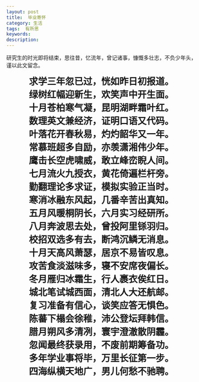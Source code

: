 ```yaml
---
layout: post
title:  毕业寄怀
category: 生活
tags:  有所思
keywords: 
description: 
---
```


研究生的时光即将结束，思往昔，忆流年，曾记诸事，慷慨多壮志，不负少年头，谨以此文留念。

<font face="KaiTi" size ="+2"><center>**求学三年忽已过，恍如昨日初报道。<center>绿树红幅迎新生，欢笑声中开生面。<center>十月苍柏寒气凝，昆明湖畔霜叶红。<center>数理英文兼经济，证明口语又代码。<center>叶落花开春秋易，灼灼韶华又一年。<center>常慕班超多自励，亦羡潇湘伟少年。<center>鹰击长空虎啸威，敢立峰峦睨人间。<center>七月流火九授衣，黄花倚遍栏杆旁。<center>勤翻理论多求证，模拟实验正当时。<center>寒消冰融东风起，几番辛苦出真知。<center>五月风暖桐阴长，六月实习经研所。<center>八月奔波思去处，曾投阿里铩羽归。<center>校招双选多有去，断鸿沉鳞无消息。<center>十月天高风萧瑟，居京不易皆叹息。<center>攻苦食淡滋味多，寝不安席夜偏长。<center>冬月雁归冰霜生，行人裹衣俟红日。<center>城北笔试城西面，清北人大还航邮。<center>复习准备有信心，谈笑应答无惧色。<center>陈蕃下榻会徐稚，沛公登坛拜韩信。<center>腊月朔风多清冽，寰宇澄澈散阴霾。<center>忽闻最终获录用，不废前期筹备功。<center>多年学业事将毕，万里长征第一步。<center>四海纵横天地广，男儿何愁不驰聘。**</center>

